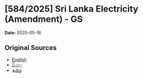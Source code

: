# [584/2025] Sri Lanka Electricity (Amendment) - GS

**Date:** 2025-05-16

## Original Sources

- [English](https://documents.gov.lk/view/bills/2025/5/584-2025_E.pdf)
- [සිංහල](https://documents.gov.lk/view/bills/2025/5/584-2025_S.pdf)
- [தமிழ்](https://documents.gov.lk/view/bills/2025/5/584-2025_T.pdf)
